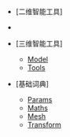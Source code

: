 * [二维智能工具]
* 
* [三维智能工具]
    * [Model](Markdown/SPITool_Model.md)
    * [Tools](Markdown/SPITool_Toos.md)

* [基础词典]
    * [Params](Markdown/Params.md)
    * [Maths](Markdown/Maths.md)
    * [Mesh](Markdown/Mesh.md)
    * [Transform](Markdown/transform.md)
    

